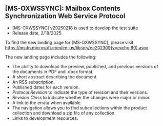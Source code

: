 ## [MS-OXWSSYNC]: Mailbox Contents Synchronization Web Service Protocol
- [MS-OXWSSYNC] v20250218 is used to develop the test suite
- Release date, 2/18/2025.

To find the new landing page for [MS-OXWSSYNC], please visit https://msdn.microsoft.com/en-us/library/ee202309(v=exchg.80).aspx

The new landing page includes the following:
- The ability to download the preview, published, and previous versions of the documents in PDF and .docx format.
- A short abstract describing the document.
- An RSS subscription.
- Published dates for each version.
- *Protocol Revision* to indicate the type of revision and their versions.
- *Revision Class* to indicate whether the changes were major or minor.
- A link to the errata when available.
- The navigation allows you to find subcollections within the product collection and download a zip file of any collection.
- Links to development resources.